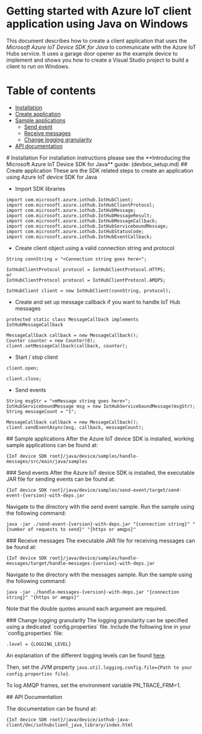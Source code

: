# Getting started with Azure IoT client application using Java on Windows

This document describes how to create a client application that uses the *Microsoft Azure IoT Device SDK for Java* to communicate with the Azure IoT Hubs service. It uses a garage door opener as the example device to implement and shows you how to create a Visual Studio project to build a client to run on Windows.

# Table of contents
- [Installation](#installation)
- [Create application](#createapp)
- [Sample applications](#runningsamples)
	- [Send event](#send)
	- [Receive messages](#receive)
	- [Change logging granularity](#logging)
- [API documentation](#apidoc)

<a name="installation"/>
# Installation
For installation instructions please see the **Introducing the Microsoft Azure IoT Device SDK for Java** guide: (devbox_setup.md)

<a name="createapp"/>
## Create application
These are the SDK related steps to create an application using Azure IoT device SDK for Java

- Import SDK libraries

```
import com.microsoft.azure.iothub.IotHubClient;
import com.microsoft.azure.iothub.IotHubClientProtocol;
import com.microsoft.azure.iothub.IotHubMessage;
import com.microsoft.azure.iothub.IotHubMessageResult;
import com.microsoft.azure.iothub.IotHubMessageCallback;
import com.microsoft.azure.iothub.IotHubServiceboundMessage;
import com.microsoft.azure.iothub.IotHubStatusCode;
import com.microsoft.azure.iothub.IotHubEventCallback;
```

- Create client object using a valid connection string and protocol

```
String connString = "<Connection string goes here>";

IotHubClientProtocol protocol = IotHubClientProtocol.HTTPS;
or
IotHubClientProtocol protocol = IotHubClientProtocol.AMQPS;

IotHubClient client = new IotHubClient(connString, protocol);
```	

- Create and set up message callback if you want to handle IoT Hub messages

```
protected static class MessageCallback implements IotHubMessageCallback

MessageCallback callback = new MessageCallback();
Counter counter = new Counter(0);
client.setMessageCallback(callback, counter);
```

- Start / stop client

```
client.open;

client.close;
```

- Send events

```
String msgStr = "<mMessage string goes here>";
IotHubServiceboundMessage msg = new IotHubServiceboundMessage(msgStr);
String messageCount = "1";

MessageCallback callback = new MessageCallback();
client.sendEventAsync(msg, callback, messageCount);
```

<a name="runningsamples"/>
## Sample applications
After the Azure IoT device SDK is installed, working sample applications can be found at:

```
{IoT device SDK root}/java/device/samples/handle-messages/src/main/java/samples
```

<a name="send"/>
### Send events
After the Azure IoT device SDK is installed, the executable JAR file for sending events
can be found at:

```
{IoT device SDK root}/java/device/samples/send-event/target/send-event-{version}-with-deps.jar
```

Navigate to the directory with the send event  sample. Run the sample using the following command:

```
java -jar ./send-event-{version}-with-deps.jar "{connection string}" "{number of requests to send}" "{https or amqps}"
```


<a name="receive"/>
### Receive messages
The executable JAR file for receiving messages can be found at:

```
{IoT device SDK root}/java/device/samples/handle-messages/target/handle-messages-{version}-with-deps.jar
```

Navigate to the directory with the messages sample. Run the sample using the following command:

```
java -jar ./handle-messages-{version}-with-deps.jar "{connection string}" "{https or amqps}"
```

Note that the double quotes around each argument are required.

<a name="logging"/>
### Change logging granularity
The logging granularity can be specified using a dedicated `config.properties` file.
Include the following line in your `config.properties` file:

```
.level = {LOGGING_LEVEL}
```

An explanation of the different logging levels can be found 
[here](http://docs.oracle.com/javase/7/docs/api/java/util/logging/Level.html).

Then, set the JVM property `java.util.logging.config.file={Path to your config.properties file}`.

To log AMQP frames, set the environment variable PN_TRACE_FRM=1.

<a name="apidoc"/>
## API Documentation

The documentation can be found at:

```
{IoT device SDK root}/java/device/iothub-java-client/doc/iothubclient_java_library/index.html
```
